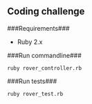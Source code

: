 ## Coding challenge ##

###Requirements###

* Ruby 2.x

###Run commandline###

```
ruby rover_controller.rb
```

###Run tests###

```
ruby rover_test.rb
```